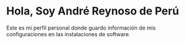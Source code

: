 # Hola, Soy André Reynoso de Perú

Este es mi perfil personal donde guardo información de mis configuraciones en las instalaciones de software.


<!---
- 👋 Hi, I’m @AndreReynosoPeru
- 👀 I’m interested in ...
- 🌱 I’m currently learning ...
- 💞️ I’m looking to collaborate on ...
- 📫 How to reach me ...
--->

<!---
AndreReynosoPeru/AndreReynosoPeru is a ✨ special ✨ repository because its `README.md` (this file) appears on your GitHub profile.
You can click the Preview link to take a look at your changes.
--->
